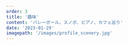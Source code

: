 ```yaml
---
order: 3
title: '趣味'
content: 'バレーボール、スノボ、ピアノ、カフェ巡り'
date: '2023-01-29'
imagepath: '/images/profile_scenery.jpg'
---
```

